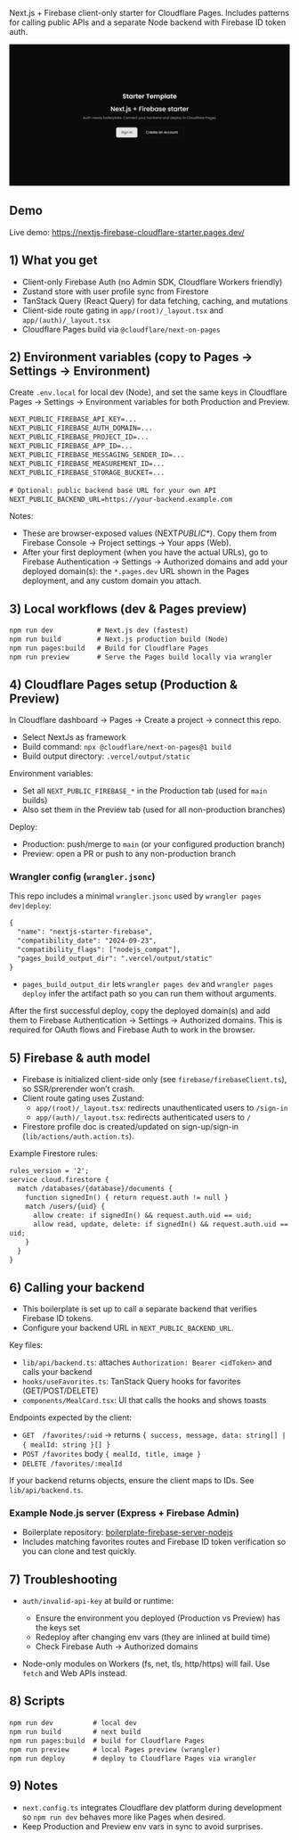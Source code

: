 Next.js + Firebase client-only starter for Cloudflare Pages. Includes patterns for calling public APIs and a separate Node backend with Firebase ID token auth.

![App screenshot](public/screenshot.png)

## Demo

Live demo: https://nextjs-firebase-cloudflare-starter.pages.dev/

## 1) What you get

- Client-only Firebase Auth (no Admin SDK, Cloudflare Workers friendly)
- Zustand store with user profile sync from Firestore
- TanStack Query (React Query) for data fetching, caching, and mutations
- Client-side route gating in `app/(root)/_layout.tsx` and `app/(auth)/_layout.tsx`
- Cloudflare Pages build via `@cloudflare/next-on-pages`

## 2) Environment variables (copy to Pages → Settings → Environment)

Create `.env.local` for local dev (Node), and set the same keys in Cloudflare Pages → Settings → Environment variables for both Production and Preview.

```
NEXT_PUBLIC_FIREBASE_API_KEY=...
NEXT_PUBLIC_FIREBASE_AUTH_DOMAIN=...
NEXT_PUBLIC_FIREBASE_PROJECT_ID=...
NEXT_PUBLIC_FIREBASE_APP_ID=...
NEXT_PUBLIC_FIREBASE_MESSAGING_SENDER_ID=...
NEXT_PUBLIC_FIREBASE_MEASUREMENT_ID=...
NEXT_PUBLIC_FIREBASE_STORAGE_BUCKET=...

# Optional: public backend base URL for your own API
NEXT_PUBLIC_BACKEND_URL=https://your-backend.example.com
```

Notes:

- These are browser-exposed values (NEXT*PUBLIC*\*). Copy them from Firebase Console → Project settings → Your apps (Web).
- After your first deployment (when you have the actual URLs), go to Firebase Authentication → Settings → Authorized domains and add your deployed domain(s): the `*.pages.dev` URL shown in the Pages deployment, and any custom domain you attach.

## 3) Local workflows (dev & Pages preview)

```
npm run dev           # Next.js dev (fastest)
npm run build         # Next.js production build (Node)
npm run pages:build   # Build for Cloudflare Pages
npm run preview       # Serve the Pages build locally via wrangler
```

## 4) Cloudflare Pages setup (Production & Preview)

In Cloudflare dashboard → Pages → Create a project → connect this repo.

- Select NextJs as framework
- Build command: `npx @cloudflare/next-on-pages@1 build`
- Build output directory: `.vercel/output/static`

Environment variables:

- Set all `NEXT_PUBLIC_FIREBASE_*` in the Production tab (used for `main` builds)
- Also set them in the Preview tab (used for all non-production branches)

Deploy:

- Production: push/merge to `main` (or your configured production branch)
- Preview: open a PR or push to any non-production branch

### Wrangler config (`wrangler.jsonc`)

This repo includes a minimal `wrangler.jsonc` used by `wrangler pages dev|deploy`:

```jsonc
{
  "name": "nextjs-starter-firebase",
  "compatibility_date": "2024-09-23",
  "compatibility_flags": ["nodejs_compat"],
  "pages_build_output_dir": ".vercel/output/static"
}
```

- `pages_build_output_dir` lets `wrangler pages dev` and `wrangler pages deploy` infer the artifact path so you can run them without arguments.

After the first successful deploy, copy the deployed domain(s) and add them to Firebase Authentication → Settings → Authorized domains. This is required for OAuth flows and Firebase Auth to work in the browser.

## 5) Firebase & auth model

- Firebase is initialized client-side only (see `firebase/firebaseClient.ts`), so SSR/prerender won’t crash.
- Client route gating uses Zustand:
  - `app/(root)/_layout.tsx`: redirects unauthenticated users to `/sign-in`
  - `app/(auth)/_layout.tsx`: redirects authenticated users to `/`
- Firestore profile doc is created/updated on sign-up/sign-in (`lib/actions/auth.action.ts`).

Example Firestore rules:

```
rules_version = '2';
service cloud.firestore {
  match /databases/{database}/documents {
    function signedIn() { return request.auth != null }
    match /users/{uid} {
      allow create: if signedIn() && request.auth.uid == uid;
      allow read, update, delete: if signedIn() && request.auth.uid == uid;
    }
  }
}
```

## 6) Calling your backend

- This boilerplate is set up to call a separate backend that verifies Firebase ID tokens.
- Configure your backend URL in `NEXT_PUBLIC_BACKEND_URL`.

Key files:

- `lib/api/backend.ts`: attaches `Authorization: Bearer <idToken>` and calls your backend
- `hooks/useFavorites.ts`: TanStack Query hooks for favorites (GET/POST/DELETE)
- `components/MealCard.tsx`: UI that calls the hooks and shows toasts

Endpoints expected by the client:

- `GET  /favorites/:uid` → returns `{ success, message, data: string[] | { mealId: string }[] }`
- `POST /favorites` body `{ mealId, title, image }`
- `DELETE /favorites/:mealId`

If your backend returns objects, ensure the client maps to IDs. See `lib/api/backend.ts`.

### Example Node.js server (Express + Firebase Admin)

- Boilerplate repository: [boilerplate-firebase-server-nodejs](https://github.com/Teegreat/boilerplate-firebase-server-nodejs)
- Includes matching favorites routes and Firebase ID token verification so you can clone and test quickly.

## 7) Troubleshooting

- `auth/invalid-api-key` at build or runtime:

  - Ensure the environment you deployed (Production vs Preview) has the keys set
  - Redeploy after changing env vars (they are inlined at build time)
  - Check Firebase Auth → Authorized domains

- Node-only modules on Workers (fs, net, tls, http/https) will fail. Use `fetch` and Web APIs instead.

## 8) Scripts

```
npm run dev          # local dev
npm run build        # next build
npm run pages:build  # build for Cloudflare Pages
npm run preview      # local Pages preview (wrangler)
npm run deploy       # deploy to Cloudflare Pages via wrangler
```

## 9) Notes

- `next.config.ts` integrates Cloudflare dev platform during development so `npm run dev` behaves more like Pages when desired.
- Keep Production and Preview env vars in sync to avoid surprises.
